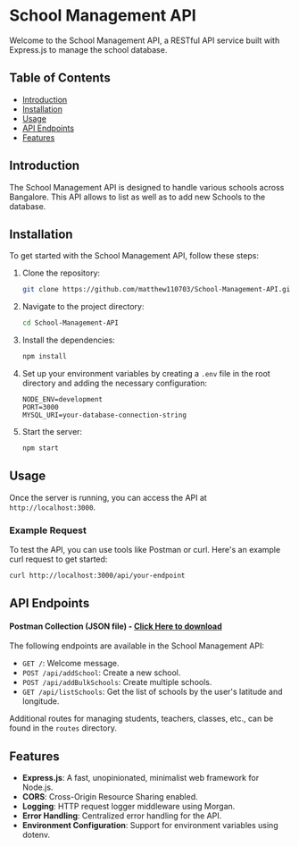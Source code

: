 
# School Management API

Welcome to the School Management API, a RESTful API service built with Express.js to manage the school database.

## Table of Contents

- [Introduction](#introduction)
- [Installation](#installation)
- [Usage](#usage)
- [API Endpoints](#api-endpoints)
- [Features](#features)

## Introduction

The School Management API is designed to handle various schools across Bangalore. This API allows to list as well as to add new Schools to the database.

## Installation

To get started with the School Management API, follow these steps:

1. Clone the repository:
    ```bash
    git clone https://github.com/matthew110703/School-Management-API.git
    ```

2. Navigate to the project directory:
    ```bash
    cd School-Management-API
    ```

3. Install the dependencies:
    ```bash
    npm install
    ```

4. Set up your environment variables by creating a `.env` file in the root directory and adding the necessary configuration:
    ```env
    NODE_ENV=development
    PORT=3000
    MYSQL_URI=your-database-connection-string
    ```

5. Start the server:
    ```bash
    npm start
    ```

## Usage

Once the server is running, you can access the API at `http://localhost:3000`.

### Example Request

To test the API, you can use tools like Postman or curl. Here's an example curl request to get started:

```bash
curl http://localhost:3000/api/your-endpoint
```

## API Endpoints
#### Postman Collection (JSON file) - [Click Here to download](https://drive.google.com/file/d/1pWcmFyWO0gZQncn94DP2f3re9DTz3B52/view?usp=sharing)
The following endpoints are available in the School Management API:

- `GET /`: Welcome message.
- `POST /api/addSchool`: Create a new school.
- `POST /api/addBulkSchools`: Create multiple schools.
- `GET /api/listSchools`: Get the list of schools by the user's latitude and longitude.

Additional routes for managing students, teachers, classes, etc., can be found in the `routes` directory.

## Features

- **Express.js**: A fast, unopinionated, minimalist web framework for Node.js.
- **CORS**: Cross-Origin Resource Sharing enabled.
- **Logging**: HTTP request logger middleware using Morgan.
- **Error Handling**: Centralized error handling for the API.
- **Environment Configuration**: Support for environment variables using dotenv.
